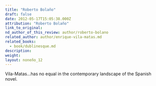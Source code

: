 ```yaml
---
title: "Roberto Bolaño"
draft: false
date: 2012-05-17T15:05:38.000Z
attribution: "Roberto Bolaño"
link_to_original:
nd_author_of_this_review: author/roberto-bolano
related_author: author/enrique-vila-matas.md
related_books:
  - book/dublinesque.md
description:
weight:
layout: noneño_12
---
```

Vila-Matas...has no equal in the contemporary landscape of the Spanish novel.

